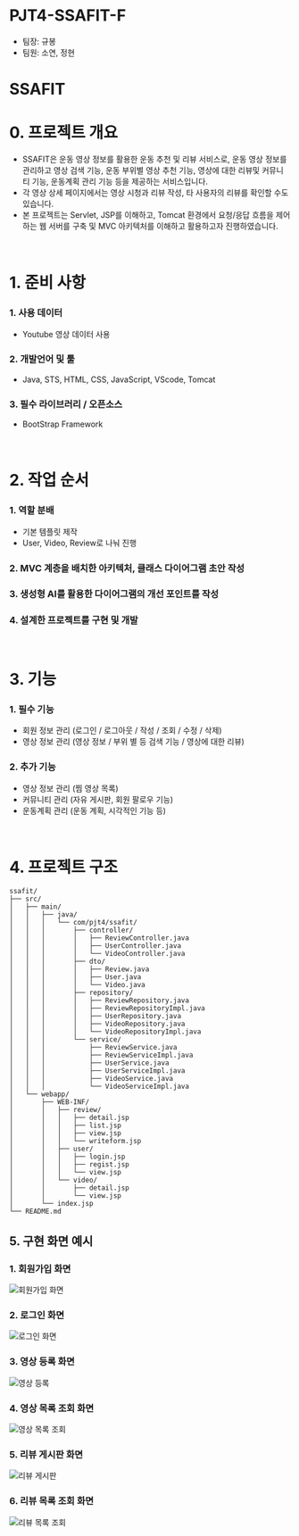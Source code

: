 # PJT4-SSAFIT-F
- 팀장: 규봉
- 팀원: 소연, 정현

# SSAFIT

# 0. 프로젝트 개요
- SSAFIT은 운동 영상 정보를 활용한 운동 추천 및 리뷰 서비스로, 운동 영상 정보를 관리하고 영상 검색 기능, 운동 부위별 영상 추천 기능, 영상에 대한 리뷰및 커뮤니티 기능, 운동계획 관리 기능 등을 제공하는 서비스입니다.
- 각 영상 상세 페이지에서는 영상 시청과 리뷰 작성, 타 사용자의 리뷰를 확인할 수도 있습니다.
- 본 프로젝트는 Servlet, JSP를 이해하고, Tomcat 환경에서 요청/응답 흐름을 제어하는 웹 서버를 구축 및 MVC 아키텍처를 이해하고 활용하고자 진행하였습니다.

<br>

# 1. 준비 사항
### 1. 사용 데이터
- Youtube 영상 데이터 사용

### 2. 개발언어 및 툴
- Java, STS, HTML, CSS, JavaScript, VScode, Tomcat

### 3. 필수 라이브러리 / 오픈소스
- BootStrap Framework

<br>

# 2. 작업 순서
### 1. 역할 분배
- 기본 템플릿 제작
- User, Video, Review로 나눠 진행

### 2. MVC 계층을 배치한 아키텍처, 클래스 다이어그램 초안 작성

### 3. 생성형 AI를 활용한 다이어그램의 개선 포인트를 작성

### 4. 설계한 프로젝트를 구현 및 개발

<br>

# 3. 기능
### 1. 필수 기능
- 회원 정보 관리 (로그인 / 로그아웃 / 작성 / 조회 / 수정 / 삭제)
- 영상 정보 관리 (영상 정보 / 부위 별 등 검색 기능 / 영상에 대한 리뷰)

### 2. 추가 기능
- 영상 정보 관리 (찜 영상 목록)
- 커뮤니티 관리 (자유 게시판, 회원 팔로우 기능)
- 운동계획 관리 (운동 계획, 시각적인 기능 등)

<br>

# 4. 프로젝트 구조
```
ssafit/
├── src/
│   ├── main/
│   │   ├── java/
│   │   │   └── com/pjt4/ssafit/
│   │   │       ├── controller/
│   │   │       │   ├── ReviewController.java
│   │   │       │   ├── UserController.java
│   │   │       │   └── VideoController.java
│   │   │       ├── dto/
│   │   │       │   ├── Review.java
│   │   │       │   ├── User.java
│   │   │       │   └── Video.java
│   │   │       ├── repository/
│   │   │       │   ├── ReviewRepository.java
│   │   │       │   ├── ReviewRepositoryImpl.java
│   │   │       │   ├── UserRepository.java
│   │   │       │   ├── VideoRepository.java
│   │   │       │   └── VideoRepositoryImpl.java
│   │   │       └── service/
│   │   │           ├── ReviewService.java
│   │   │           ├── ReviewServiceImpl.java
│   │   │           ├── UserService.java
│   │   │           ├── UserServiceImpl.java
│   │   │           ├── VideoService.java
│   │   │           └── VideoServiceImpl.java
│   └── webapp/
│       ├── WEB-INF/
│       │   ├── review/
│       │   │   ├── detail.jsp
│       │   │   ├── list.jsp
│       │   │   ├── view.jsp
│       │   │   └── writeform.jsp
│       │   ├── user/
│       │   │   ├── login.jsp
│       │   │   ├── regist.jsp
│       │   │   └── view.jsp
│       │   └── video/
│       │       ├── detail.jsp
│       │       └── view.jsp
│       └── index.jsp
└── README.md

```
## 5. 구현 화면 예시

### 1. 회원가입 화면
![회원가입 화면](images/회원가입화면.png)

### 2. 로그인 화면
![로그인 화면](images/로그인화면.png)

### 3. 영상 등록 화면
![영상 등록](images/영상등록.png)

### 4. 영상 목록 조회 화면
![영상 목록 조회](images/영상목록조회.png)

### 5. 리뷰 게시판 화면
![리뷰 게시판](images/리뷰게시판.png)

### 6. 리뷰 목록 조회 화면
![리뷰 목록 조회](images/리뷰목록조회.png)
